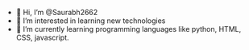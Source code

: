 - 👋 Hi, I’m @Saurabh2662
- 👀 I’m interested in learning new technologies
- 🌱 I’m currently learning programming languages like python, HTML, CSS, javascript.

<!---
Saurabh2662/Saurabh2662 is a ✨ special ✨ repository because its `README.md` (this file) appears on your GitHub profile.
You can click the Preview link to take a look at your changes.
--->
